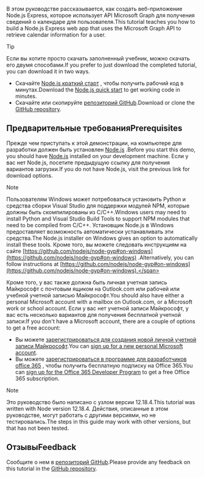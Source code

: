 <!-- markdownlint-disable MD002 MD041 -->

<span data-ttu-id="c9e82-101">В этом руководстве рассказывается, как создать веб-приложение Node.js Express, которое использует API Microsoft Graph для получения сведений о календаре для пользователя.</span><span class="sxs-lookup"><span data-stu-id="c9e82-101">This tutorial teaches you how to build a Node.js Express web app that uses the Microsoft Graph API to retrieve calendar information for a user.</span></span>

> [!TIP]
> <span data-ttu-id="c9e82-102">Если вы хотите просто скачать заполненный учебник, можно скачать его двумя способами.</span><span class="sxs-lookup"><span data-stu-id="c9e82-102">If you prefer to just download the completed tutorial, you can download it in two ways.</span></span>
>
> - <span data-ttu-id="c9e82-103">Скачайте [Node.js краткий старт](https://developer.microsoft.com/graph/quick-start?platform=option-node) , чтобы получить рабочий код в минутах.</span><span class="sxs-lookup"><span data-stu-id="c9e82-103">Download the [Node.js quick start](https://developer.microsoft.com/graph/quick-start?platform=option-node) to get working code in minutes.</span></span>
> - <span data-ttu-id="c9e82-104">Скачайте или скопируйте [репозиторий GitHub](https://github.com/microsoftgraph/msgraph-training-nodeexpressapp).</span><span class="sxs-lookup"><span data-stu-id="c9e82-104">Download or clone the [GitHub repository](https://github.com/microsoftgraph/msgraph-training-nodeexpressapp).</span></span>

## <a name="prerequisites"></a><span data-ttu-id="c9e82-105">Предварительные требования</span><span class="sxs-lookup"><span data-stu-id="c9e82-105">Prerequisites</span></span>

<span data-ttu-id="c9e82-106">Прежде чем приступать к этой демонстрации, на компьютере для разработки должен быть установлен [Node.js](https://nodejs.org) .</span><span class="sxs-lookup"><span data-stu-id="c9e82-106">Before you start this demo, you should have [Node.js](https://nodejs.org) installed on your development machine.</span></span> <span data-ttu-id="c9e82-107">Если у вас нет Node.js, посетите предыдущую ссылку для получения вариантов загрузки.</span><span class="sxs-lookup"><span data-stu-id="c9e82-107">If you do not have Node.js, visit the previous link for download options.</span></span>

> [!NOTE]
> <span data-ttu-id="c9e82-108">Пользователям Windows может потребоваться установить Python и средства сборки Visual Studio для поддержки модулей NPM, которые должны быть скомпилированы из C/C++.</span><span class="sxs-lookup"><span data-stu-id="c9e82-108">Windows users may need to install Python and Visual Studio Build Tools to support NPM modules that need to be compiled from C/C++.</span></span> <span data-ttu-id="c9e82-109">Установщик Node.js в Windows предоставляет возможность автоматически устанавливать эти средства.</span><span class="sxs-lookup"><span data-stu-id="c9e82-109">The Node.js installer on Windows gives an option to automatically install these tools.</span></span> <span data-ttu-id="c9e82-110">Кроме того, вы можете следовать инструкциям на сайте [https://github.com/nodejs/node-gyp#on-windows](https://github.com/nodejs/node-gyp#on-windows) .</span><span class="sxs-lookup"><span data-stu-id="c9e82-110">Alternatively, you can follow instructions at [https://github.com/nodejs/node-gyp#on-windows](https://github.com/nodejs/node-gyp#on-windows).</span></span>

<span data-ttu-id="c9e82-111">Кроме того, у вас также должна быть личная учетная запись Майкрософт с почтовым ящиком на Outlook.com или рабочей или учебной учетной записью Майкрософт.</span><span class="sxs-lookup"><span data-stu-id="c9e82-111">You should also have either a personal Microsoft account with a mailbox on Outlook.com, or a Microsoft work or school account.</span></span> <span data-ttu-id="c9e82-112">Если у вас нет учетной записи Майкрософт, у вас есть несколько вариантов для получения бесплатной учетной записи:</span><span class="sxs-lookup"><span data-stu-id="c9e82-112">If you don't have a Microsoft account, there are a couple of options to get a free account:</span></span>

- <span data-ttu-id="c9e82-113">Вы можете [зарегистрироваться для создания новой личной учетной записи Майкрософт](https://signup.live.com/signup?wa=wsignin1.0&rpsnv=12&ct=1454618383&rver=6.4.6456.0&wp=MBI_SSL_SHARED&wreply=https://mail.live.com/default.aspx&id=64855&cbcxt=mai&bk=1454618383&uiflavor=web&uaid=b213a65b4fdc484382b6622b3ecaa547&mkt=E-US&lc=1033&lic=1).</span><span class="sxs-lookup"><span data-stu-id="c9e82-113">You can [sign up for a new personal Microsoft account](https://signup.live.com/signup?wa=wsignin1.0&rpsnv=12&ct=1454618383&rver=6.4.6456.0&wp=MBI_SSL_SHARED&wreply=https://mail.live.com/default.aspx&id=64855&cbcxt=mai&bk=1454618383&uiflavor=web&uaid=b213a65b4fdc484382b6622b3ecaa547&mkt=E-US&lc=1033&lic=1).</span></span>
- <span data-ttu-id="c9e82-114">Вы можете [зарегистрироваться в программе для разработчиков office 365](https://developer.microsoft.com/office/dev-program) , чтобы получить бесплатную подписку на Office 365.</span><span class="sxs-lookup"><span data-stu-id="c9e82-114">You can [sign up for the Office 365 Developer Program](https://developer.microsoft.com/office/dev-program) to get a free Office 365 subscription.</span></span>

> [!NOTE]
> <span data-ttu-id="c9e82-115">Это руководство было написано с узлом версии 12.18.4.</span><span class="sxs-lookup"><span data-stu-id="c9e82-115">This tutorial was written with Node version 12.18.4.</span></span> <span data-ttu-id="c9e82-116">Действия, описанные в этом руководстве, могут работать с другими версиями, но не тестировались.</span><span class="sxs-lookup"><span data-stu-id="c9e82-116">The steps in this guide may work with other versions, but that has not been tested.</span></span>

## <a name="feedback"></a><span data-ttu-id="c9e82-117">Отзывы</span><span class="sxs-lookup"><span data-stu-id="c9e82-117">Feedback</span></span>

<span data-ttu-id="c9e82-118">Сообщите о нем в [репозиторий GitHub](https://github.com/microsoftgraph/msgraph-training-nodeexpressapp).</span><span class="sxs-lookup"><span data-stu-id="c9e82-118">Please provide any feedback on this tutorial in the [GitHub repository](https://github.com/microsoftgraph/msgraph-training-nodeexpressapp).</span></span>
